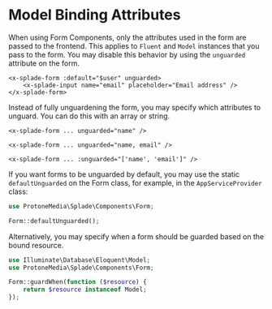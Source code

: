 # Model Binding Attributes

When using Form Components, only the attributes used in the form are passed to the frontend. This applies to `Fluent` and `Model` instances that you pass to the form. You may disable this behavior by using the `unguarded` attribute on the form.

```blade
<x-splade-form :default="$user" unguarded>
    <x-splade-input name="email" placeholder="Email address" />
</x-splade-form>
```

Instead of fully unguardening the form, you may specify which attributes to unguard. You can do this with an array or string.

```blade
<x-splade-form ... unguarded="name" />

<x-splade-form ... unguarded="name, email" />

<x-splade-form ... :unguarded="['name', 'email']" />
```

If you want forms to be unguarded by default, you may use the static `defaultUnguarded` on the Form class, for example, in the `AppServiceProvider` class:

```php
use ProtoneMedia\Splade\Components\Form;

Form::defaultUnguarded();
```

Alternatively, you may specify when a form should be guarded based on the bound resource.

```php
use Illuminate\Database\Eloquent\Model;
use ProtoneMedia\Splade\Components\Form;

Form::guardWhen(function ($resource) {
    return $resource instanceof Model;
});
```